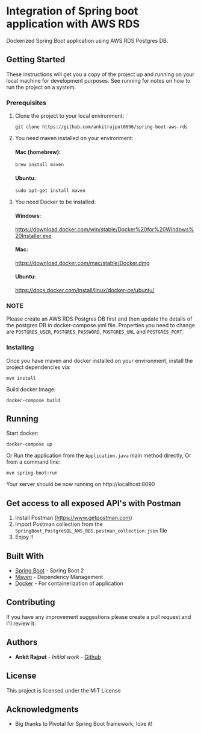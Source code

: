 # Integration of Spring boot application with AWS RDS

Dockerized Spring Boot application using AWS RDS Postgres DB.

## Getting Started

These instructions will get you a copy of the project up and running on your local machine for development purposes. See running for notes on how to run the project on a system.

### Prerequisites

1. Clone the project to your local environment:
    ```
    git clone https://github.com/ankitrajput0096/spring-boot-aws-rds
    ```

2. You need maven installed on your environment:

   #### Mac (homebrew):

    ```
    brew install maven
    ```
   #### Ubuntu:
    ```
    sudo apt-get install maven
    ```

3. You need Docker to be installed:

   #### Windows:
   https://download.docker.com/win/stable/Docker%20for%20Windows%20Installer.exe

   #### Mac:
   https://download.docker.com/mac/stable/Docker.dmg

   #### Ubuntu:
   https://docs.docker.com/install/linux/docker-ce/ubuntu/

### NOTE
Please create an AWS RDS Postgres DB first and then update the details of the postgres DB in docker-compose.yml file.
Properties you need to change are `POSTGRES_USER`, `POSTGRES_PASSWORD`, `POSTGRES_URL` and `POSTGRES_PORT`.

### Installing

Once you have maven and docker installed on your environment, install the project dependencies via:

```
mvn install
```

Build docker Image:

```
docker-compose build
```

## Running

Start docker:
```
docker-compose up
```

Or Run the application from the `Application.java` main method directly,
Or from a command line:
```
mvn spring-boot:run
```

Your server should be now running on http://localhost:8090

## Get access to all exposed API's with Postman

1. Install Postman (https://www.getpostman.com)
2. Import Postman collection from the `SpringBoot_PostgreSQL_AWS_RDS.postman_collection.json` file
3. Enjoy !!

## Built With

* [Spring Boot](https://spring.io/projects/spring-boot) - Spring Boot 2
* [Maven](https://maven.apache.org/) - Dependency Management
* [Docker](https://www.docker.com/) - For containerization of application

## Contributing

If you have any improvement suggestions please create a pull request and I'll review it.


## Authors

* **Ankit Rajput** - *Initial work* - [Github](https://github.com/ankitrajput0096)

## License

This project is licensed under the MIT License

## Acknowledgments

* Big thanks to Pivotal for Spring Boot framework, love it!
